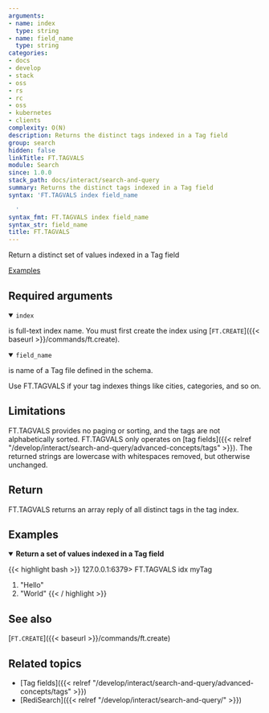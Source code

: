 ```yaml
---
arguments:
- name: index
  type: string
- name: field_name
  type: string
categories:
- docs
- develop
- stack
- oss
- rs
- rc
- oss
- kubernetes
- clients
complexity: O(N)
description: Returns the distinct tags indexed in a Tag field
group: search
hidden: false
linkTitle: FT.TAGVALS
module: Search
since: 1.0.0
stack_path: docs/interact/search-and-query
summary: Returns the distinct tags indexed in a Tag field
syntax: 'FT.TAGVALS index field_name

  '
syntax_fmt: FT.TAGVALS index field_name
syntax_str: field_name
title: FT.TAGVALS
---
```


Return a distinct set of values indexed in a Tag field

[Examples](#examples)

## Required arguments

<details open>
<summary><code>index</code></summary>

is full-text index name. You must first create the index using [`FT.CREATE`]({{< baseurl >}}/commands/ft.create).
</details>

<details open>
<summary><code>field_name</code></summary>

is name of a Tag file defined in the schema.
</details>

Use FT.TAGVALS if your tag indexes things like cities, categories, and so on.

## Limitations

FT.TAGVALS provides no paging or sorting, and the tags are not alphabetically sorted. FT.TAGVALS only operates on [tag fields]({{< relref "/develop/interact/search-and-query/advanced-concepts/tags" >}}).
The returned strings are lowercase with whitespaces removed, but otherwise unchanged.

## Return

FT.TAGVALS returns an array reply of all distinct tags in the tag index.

## Examples

<details open>
<summary><b>Return a set of values indexed in a Tag field</b></summary>

{{< highlight bash >}}
127.0.0.1:6379> FT.TAGVALS idx myTag
1) "Hello"
2) "World"
{{< / highlight >}}
</details>

## See also

[`FT.CREATE`]({{< baseurl >}}/commands/ft.create) 

## Related topics

- [Tag fields]({{< relref "/develop/interact/search-and-query/advanced-concepts/tags" >}})
- [RediSearch]({{< relref "/develop/interact/search-and-query/" >}})

